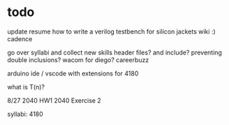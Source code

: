 # todo

update resume
how to write a verilog testbench for silicon jackets wiki :)
cadence

go over syllabi and collect new skills
header files? and include? preventing double inclusions?
wacom for diego?
careerbuzz

arduino ide / vscode with extensions for 4180

what is T(n)?


8/27    2040 HW1
        2040 Exercise 2

syllabi:
4180
